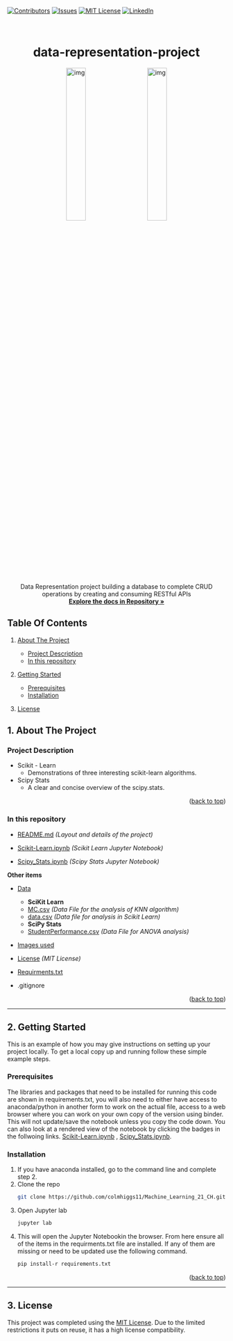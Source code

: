 <div id="top"></div>

<!-- PROJECT SHIELDS -->
[![Contributors][contributors-shield]][contributors-url]
[![Issues][issues-shield]][issues-url]
[![MIT License][license-shield]][license-url]
[![LinkedIn][linkedin-shield]][linkedin-url]

<!-- PROJECT LOGO -->
<br />
<div align="center">
  <a href="https://github.com/colmhiggs11/Machine_Learning_21_CH">
  
  </a>

<h1 align="center">data-representation-project </h1>

  <img alt="img" src="https://miro.medium.com/max/792/1*lJ32Bl-lHWmNMUSiSq17gQ.png" width="30%">
&nbsp; &nbsp; &nbsp; &nbsp;
  <img alt="img" src="https://devopedia.org/images/article/140/9072.1547744489.png" width="30%">
</p>

<p align="center">
     Data Representation project building a database to complete CRUD operations by creating and consuming RESTful APIs
    <br />
    <a href="https://github.com/colmhiggs11/Machine_Learning_21_CH"><strong>Explore the docs in Repository »</strong></a>
    <br />

</div>



<!-- TABLE OF CONTENTS -->
## Table Of Contents

1. <a href="#1-about-the-project">About The Project</a>
    - <a href="#project-description">Project Description</a>
    - <a href="#in-this-repository">In this repository</a>
2. <a href="#2-getting-started">Getting Started</a>
    - <a href="#prerequisites">Prerequisites</a>
    - <a href="#installation">Installation</a>

3. <a href="#6-license">License</a>

<!-- ABOUT THE PROJECT -->
## 1. About The Project

### Project Description
- Scikit - Learn
    - Demonstrations of three interesting scikit-learn algorithms.
- Scipy Stats
    - A clear and concise overview of the scipy.stats. 

<p align="right">(<a href="#top">back to top</a>)</p>

### In this repository

* [README.md](https://github.com/colmhiggs11/Machine_Learning_21_CH#readme) *(Layout and details of the project)*
* [Scikit-Learn.ipynb](https://github.com/colmhiggs11/Machine_Learning_21_CH/blob/main/Scikit-Learn.ipynb) *(Scikit Learn Jupyter Notebook)*

* [Scipy_Stats.ipynb](https://github.com/colmhiggs11/Machine_Learning_21_CH/blob/main/Scipy_Stats.ipynb)  *(Scipy Stats Jupyter Notebook)*


**Other items**
* [Data](https://github.com/colmhiggs11/Machine_Learning_21_CH/tree/main/Data)
    * __SciKit Learn__
    * [MC.csv](https://github.com/colmhiggs11/Machine_Learning_21_CH/blob/main/Data/MC.csv) *(Data File for the analysis of KNN algorithm)*
    * [data.csv](https://github.com/colmhiggs11/Machine_Learning_21_CH/blob/main/Data/data.csv) *(Data file for analysis in Scikit Learn)*
    * __SciPy Stats__
    * [StudentPerformance.csv](https://github.com/colmhiggs11/Machine_Learning_21_CH/blob/main/Data/StudentPerformance.csv) *(Data File for ANOVA analysis)*

* [Images used](https://github.com/colmhiggs11/Machine_Learning_21_CH/tree/main/Images)
* [License](https://github.com/colmhiggs11/Machine_Learning_21_CH/blob/main/LICENSE) *(MIT License)*    
* [Requirments.txt](https://github.com/colmhiggs11/Machine_Learning_21_CH/blob/main/Requirements.txt)
* .gitignore
<p align="right">(<a href="#top">back to top</a>)</p>

***

<!-- GETTING STARTED -->
## 2. Getting Started

This is an example of how you may give instructions on setting up your project locally.
To get a local copy up and running follow these simple example steps.

### **Prerequisites**

The libraries and packages that need to be installed for running this code are shown in requirements.txt, you will also need to either have access to anaconda/python in another form to work on the actual file, access to a web browser where you can work on your own copy of the version using binder. This will not update/save the notebook unless you copy the code down. You can also look at a rendered view of the notebook by clicking the badges in the follwoing links. [Scikit-Learn.ipynb](https://github.com/colmhiggs11/Machine_Learning_21_CH/blob/main/Scikit-Learn.ipynb) , [Scipy_Stats.ipynb](https://github.com/colmhiggs11/Machine_Learning_21_CH/blob/main/Scipy_Stats.ipynb).


### **Installation**

1. If you have anaconda installed, go to the command line and complete step 2.
2. Clone the repo
   ```sh
   git clone https://github.com/colmhiggs11/Machine_Learning_21_CH.git
   ```
3. Open Jupyter lab
   ```sh
   jupyter lab
   ```
4. This will open the Jupyter Notebookin the browser. From here ensure all of the items in the requirments.txt file are installed. If any of them are missing or need to be updated use the following command.
   ```sh
   pip install-r requirements.txt 
   ```

<p align="right">(<a href="#top">back to top</a>)</p>

---

## 3.  License
This project was completed using the [MIT License](https://opensource.org/licenses/MIT). Due to the limited restrictions it puts on reuse, it has a high license compatibility.

<!-- MARKDOWN LINKS & IMAGES -->
<!-- <https://www.markdownguide.org/basic-syntax/#reference-style-links -->
[contributors-shield]: https://img.shields.io/github/contributors/colmhiggs11/data-representation-project.svg?style=for-the-badge
[contributors-url]: https://github.com/colmhiggs11/data-representation-project/graphs/contributors
[issues-shield]: https://img.shields.io/github/issues/colmhiggs11/data-representation-project.svg?style=for-the-badge
[issues-url]: https://github.com/colmhiggs11/data-representation-project/issues
[license-shield]: https://img.shields.io/github/license/colmhiggs11/data-representation-project.svg?style=for-the-badge
[license-url]: https://github.com/colmhiggs11/data-representation-project/blob/main/LICENSE
[linkedin-shield]: https://img.shields.io/badge/-LinkedIn-black.svg?style=for-the-badge&logo=linkedin&colorB=006
[linkedin-url]: https://linkedin.com/in/colm-higgins-3a776711b
[linkedin-shield]: https://img.shields.io/badge/-LinkedIn-black.svg?style=for-the-badge&logo=linkedin&colorB=006
[linkedin-url]: https://linkedin.com/in/colm-higgins-3a776711b
[product-screenshot]: images/screenshot.png
